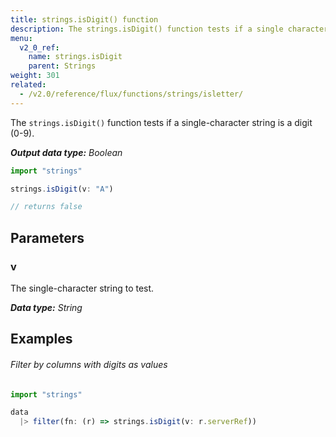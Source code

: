 ```yaml
---
title: strings.isDigit() function
description: The strings.isDigit() function tests if a single character string is a digit (0-9).
menu:
  v2_0_ref:
    name: strings.isDigit
    parent: Strings
weight: 301
related:
  - /v2.0/reference/flux/functions/strings/isletter/
---
```


The `strings.isDigit()` function tests if a single-character string is a digit (0-9).

_**Output data type:** Boolean_

```js
import "strings"

strings.isDigit(v: "A")

// returns false
```

## Parameters

### v
The single-character string to test.

_**Data type:** String_

## Examples

###### Filter by columns with digits as values
```js
import "strings"

data
  |> filter(fn: (r) => strings.isDigit(v: r.serverRef))
```
